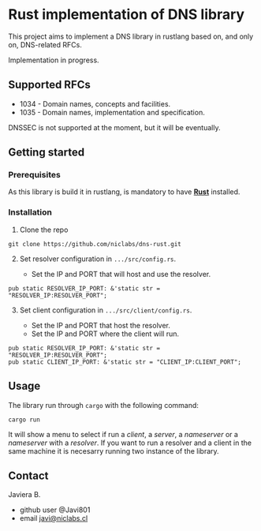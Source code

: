 # Rust implementation of DNS library

This project aims to implement a DNS library in rustlang based on, and only on, DNS-related RFCs. 

Implementation in progress.

## Supported RFCs 

* 1034 - Domain names, concepts and facilities. 
* 1035 - Domain names, implementation and specification. 

DNSSEC is not supported at the moment, but it will be eventually.

## Getting started

### Prerequisites

As this library is build it in rustlang, is mandatory to have [**Rust**](https://www.rust-lang.org/learn/get-started) installed.

### Installation


1. Clone the repo

```
git clone https://github.com/niclabs/dns-rust.git
```

2. Set resolver configuration in `.../src/config.rs`. 

   - Set the IP and PORT that will host and use the resolver.

```
pub static RESOLVER_IP_PORT: &'static str = "RESOLVER_IP:RESOLVER_PORT";
```

3. Set client configuration in `.../src/client/config.rs`.

   - Set the IP and PORT that host the resolver.
   - Set the IP and PORT where the client will run.

``` 
pub static RESOLVER_IP_PORT: &'static str = "RESOLVER_IP:RESOLVER_PORT";
pub static CLIENT_IP_PORT: &'static str = "CLIENT_IP:CLIENT_PORT";
```

## Usage

The library run through `cargo` with the following command:

```
cargo run
```

It will show a menu to select if run a *client*, a *server*, a *nameserver* or a *nameserver* with a *resolver*. If you want to run a resolver and a client in the same machine it is necesarry running two instance of the library.


## Contact

Javiera B.
- github user @Javi801
- email javi@niclabs.cl
